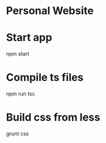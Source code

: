 # Personal Website

# Start app
npm start

# Compile ts files
npm run tsc

# Build css from less
grunt css
